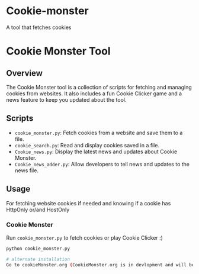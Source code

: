 # Cookie-monster
A tool that fetches cookies

# Cookie Monster Tool

## Overview

The Cookie Monster tool is a collection of scripts for fetching and managing cookies from websites. It also includes a fun Cookie Clicker game and a news feature to keep you updated about the tool.

## Scripts

- `cookie_monster.py`: Fetch cookies from a website and save them to a file.
- `cookie_search.py`: Read and display cookies saved in a file.
- `Cookie_news.py`: Display the latest news and updates about Cookie Monster.
- `Cookie_news_adder.py`: Allow developers to tell news and updates to the news file.

## Usage
For fetching website cookies if needed and knowing if a cookie has HttpOnly or/and HostOnly 

### Cookie Monster

Run `cookie_monster.py` to fetch cookies or play Cookie Clicker :)

```sh
python cookie_monster.py

# alternate installation
Go to cookieMonster.org (CookieMonster.org is in devlopment and will be published soon) and go to "Installation" and download Cookie_monster.folder and then go in the folder and open Cookie_monster/Cookie_monster.py and now you have installed cookie monster!
